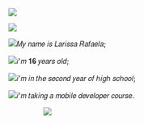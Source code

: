 ![](https://64.media.tumblr.com/06f68f0ae7c74c889c5219900d68ee2d/tumblr_inline_mlb206VxB71qz4rgp.gif)

![](https://i.imgur.com/tCNrL4n.gif)

![](https://64.media.tumblr.com/5480de65565eb9abe5468554f87e427b/2b95d08a98f89800-c8/s75x75_c1/67484bc6837989d129dd72da9670b60bb6e9cbb6.gifv)𝑀𝑦 𝑛𝑎𝑚𝑒 𝑖𝑠 𝐿𝑎𝑟𝑖𝑠𝑠𝑎 𝑅𝑎𝑓𝑎𝑒𝑙𝑎;

![](https://64.media.tumblr.com/7fe1d9a7ca72a44639df389ba9924db1/2b95d08a98f89800-be/s75x75_c1/c2f38d30d744e7a33197f6e99bb3df80c63dfc8f.gifv)𝑖'𝑚 𝟏𝟔 𝑦𝑒𝑎𝑟𝑠 𝑜𝑙𝑑;

![](https://64.media.tumblr.com/7561c36ccaadaf7198b0beee0f0e8bed/2b95d08a98f89800-40/s75x75_c1/6b73107cb989a3e61ea5d27b93400e7da0906a18.gifv)𝑖'𝑚 𝑖𝑛 𝑡ℎ𝑒 𝑠𝑒𝑐𝑜𝑛𝑑 𝑦𝑒𝑎𝑟 𝑜𝑓 ℎ𝑖𝑔ℎ 𝑠𝑐ℎ𝑜𝑜𝑙;

![](https://64.media.tumblr.com/d7cc500f7cbc5787c68da4ce4a722b00/2b95d08a98f89800-22/s75x75_c1/d5d708bdb70e12b10f83ddef58f77a63e34fac7a.gifv)𝑖'𝑚 𝑡𝑎𝑘𝑖𝑛𝑔 𝑎 𝑚𝑜𝑏𝑖𝑙𝑒 𝑑𝑒𝑣𝑒𝑙𝑜𝑝𝑒𝑟 𝑐𝑜𝑢𝑟𝑠𝑒.

  ⠀⠀⠀⠀ ⠀ ⠀![](https://64.media.tumblr.com/de438039e955295f3051780dacc696b8/tumblr_inline_n37t5s4mMC1qhwjx8.gif)

